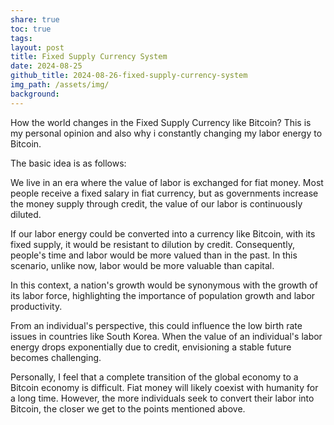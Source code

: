 ```yaml
---
share: true
toc: true
tags: 
layout: post
title: Fixed Supply Currency System
date: 2024-08-25
github_title: 2024-08-26-fixed-supply-currency-system
img_path: /assets/img/
background:
---
```

How the world changes in the Fixed Supply Currency like Bitcoin? This is my personal opinion and also why i constantly changing my labor energy to Bitcoin. 

The basic idea is as follows: 

We live in an era where the value of labor is exchanged for fiat money. Most people receive a fixed salary in fiat currency, but as governments increase the money supply through credit, the value of our labor is continuously diluted. 

If our labor energy could be converted into a currency like Bitcoin, with its fixed supply, it would be resistant to dilution by credit. Consequently, people's time and labor would be more valued than in the past. In this scenario, unlike now, labor would be more valuable than capital. 

In this context, a nation's growth would be synonymous with the growth of its labor force, highlighting the importance of population growth and labor productivity. 

From an individual's perspective, this could influence the low birth rate issues in countries like South Korea. When the value of an individual's labor energy drops exponentially due to credit, envisioning a stable future becomes challenging. 

Personally, I feel that a complete transition of the global economy to a Bitcoin economy is difficult. Fiat money will likely coexist with humanity for a long time. However, the more individuals seek to convert their labor into Bitcoin, the closer we get to the points mentioned above.